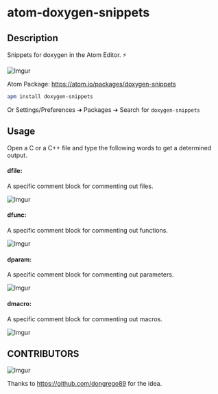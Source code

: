 # atom-doxygen-snippets
## Description
Snippets for doxygen in the Atom Editor. :zap:

![Imgur](http://i.imgur.com/D4HCbh9.png)

Atom Package: https://atom.io/packages/doxygen-snippets

```bash
apm install doxygen-snippets
```

Or Settings/Preferences ➔ Packages ➔ Search for `doxygen-snippets
`
## Usage

Open a C or a C++ file and type the following words to get a determined output.

#### dfile:

A specific comment block for commenting out files.

![Imgur](http://i.imgur.com/1IYSkB3.png)

#### dfunc:

A specific comment block for commenting out functions.

![Imgur](http://i.imgur.com/W402YqX.png)

#### dparam:

A specific comment block for commenting out parameters.

![Imgur](http://i.imgur.com/DNRUVBC.png)

#### dmacro:

A specific comment block for commenting out macros.

![Imgur](http://i.imgur.com/sk5vAd5.png)

## CONTRIBUTORS
![Imgur](http://i.imgur.com/On3HgXM.png)

Thanks to https://github.com/dongrego89 for the idea.
